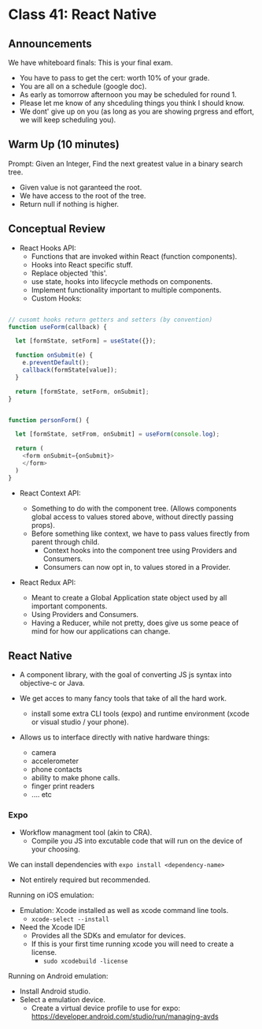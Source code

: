 # Class 41: React Native

## Announcements

We have whiteboard finals:  This is your final exam.

* You have to pass to get the cert: worth 10% of your grade.
* You are all on a schedule (google doc).
* As early as tomorrow afternoon you may be scheduled for round 1.
* Please let me know of any shceduling things you think I should know.
* We dont' give up on you (as long as you are showing prgress and effort, we will keep scheduling you).

## Warm Up (10 minutes)

Prompt: Given an Integer, Find the next greatest value in a binary search tree.

* Given value is not garanteed the root.
* We have access to the root of the tree.
* Return null if nothing is higher.

## Conceptual Review

* React Hooks API:
  * Functions that are invoked within React (function components).
  * Hooks into React specific stuff.
  * Replace objected 'this'.
  * use state, hooks into lifecycle methods on components.
  * Implement functionality important to multiple components.
  * Custom Hooks:

```javascript

// cusomt hooks return getters and setters (by convention)
function useForm(callback) {

  let [formState, setForm] = useState({});

  function onSubmit(e) {
    e.preventDefault();
    callback(formState[value]);
  }

  return [formState, setForm, onSubmit];
}


function personForm() {

  let [formState, setFrom, onSubmit] = useForm(console.log);

  return (
    <form onSubmit={onSubmit}>
    </form>
  )
}

```

* React Context API:
  * Something to do with the component tree. (Allows components global access to values stored above, without directly passing props).
  * Before something like context, we have to pass values firectly from parent through child.
    * Context hooks into the component tree using Providers and Consumers.
    * Consumers can now opt in, to values stored in a Provider.

* React Redux API:
  * Meant to create a Global Application state object used by all important components.
  * Using Providers and Consumers.
  * Having a Reducer, while not pretty, does give us some peace of mind for how our applications can change.

## React Native

* A component library, with the goal of converting JS js syntax into objective-c or Java.
* We get acces to many fancy tools that take of all the hard work.
  * install some extra CLI tools (expo) and runtime environment (xcode or visual studio / your phone).

* Allows us to interface directly with native hardware things:
  * camera
  * accelerometer
  * phone contacts
  * ability to make phone calls.
  * finger print readers
  * .... etc

### Expo

* Workflow managment tool (akin to CRA).
  * Compile you JS into excutable code that will run on the device of your choosing.

We can install dependencies with `expo install <dependency-name>`

* Not entirely required but recommended.

Running on iOS emulation:

* Emulation: Xcode installed as well as xcode command line tools.
  * `xcode-select --install`
* Need the Xcode IDE
  * Provides all the SDKs and emulator for devices.
  * If this is your first time running xcode you will need to create a license.
    * `sudo xcodebuild -license`

Running on Android emulation:

* Install Android studio.
* Select a emulation device.
  * Create a virtual device profile to use for expo: https://developer.android.com/studio/run/managing-avds
